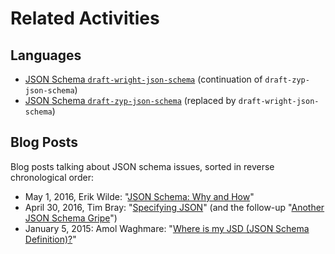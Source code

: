 # Related Activities

## Languages

* [JSON Schema `draft-wright-json-schema`](https://tools.ietf.org/html/draft-wright-json-schema) (continuation of `draft-zyp-json-schema`)
* [JSON Schema `draft-zyp-json-schema`](https://tools.ietf.org/html/draft-zyp-json-schema) (replaced by `draft-wright-json-schema`)

## Blog Posts

Blog posts talking about JSON schema issues, sorted in reverse chronological order:

* May 1, 2016, Erik Wilde: "[JSON Schema: Why and How](http://dret.typepad.com/dretblog/2016/05/json-schema-why-and-how.html)"
* April 30, 2016, Tim Bray: "[Specifying JSON](http://www.tbray.org/ongoing/When/201x/2016/04/30/JSON-Schema-funnies)" (and the follow-up "[Another JSON Schema Gripe](http://www.tbray.org/ongoing/When/201x/2016/05/22/Json-Schema-Gripe)")
* January 5, 2015: Amol Waghmare: "[Where is my JSD (JSON Schema Definition)?](https://www.linkedin.com/pulse/where-my-jsd-json-schema-definition-amol-waghmare)"
